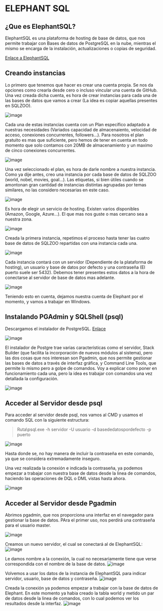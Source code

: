 # ELEPHANT SQL

## ¿Que es ElephantSQL?
ElephantSQL es una plataforma de hosting de base de datos, que nos permite trabajar con Bases de datos de PostgreSQL en la nube, mientras el mismo se encarga de la instalación, actualizaciones o copias de seguridad.

[Enlace a ElephantSQL](https://www.elephantsql.com/)

## Creando instancias
Lo primero que tenemos que hacer es crear una cuenta propia. Se nos da opciones como crearla desde cero o incluso vincular una cuenta de GitHub. Una vez creada dicha cuenta, es hora de crear instancias para cada una de las bases de datos que vamos a crear (La idea es copiar aquellas presentes en SQLZOO).

![image](./img/img1.png "Logo Title Text 1")

Cada una de estas instancias cuenta con un Plan específico adaptado a nuestras necesidades (Variados capacidad de almacenaiento, velocidad de acceso, conexiones concurrentes, followers...). Para nosotros el plan gratuito es mas que suficiente, pero hemos de tener en cuenta en todo momento que solo contamos con 20MB de almacenamiento y un maximo de cinco conexiones concurrentes.

![image](./img/img2.png "Logo Title Text 1")

Una vez seleccionado el plan, es hora de darle nombre a nuestra instancia. Como ya dije antes, creo una instancia por cada base de datos de SQLZOO (world, nobel, movies, goal...). Las etiquetas, si bien útiles cuando se amontonan gran cantidad de instancias distintas agrupadas por temas similares, no las considero necesarias en este caso. 

![image](./img/img3.png "Logo Title Text 1")

Es hora de elegir un servicio de hosting. Existen varios disponibles (Amazon, Google, Azure...). El que mas nos guste o mas cercano sea a nuestra zona.

![image](./img/img4.png "Logo Title Text 1")

Creada la primera instancia, repetimos el proceso hasta tener las cuatro base de datos de SQLZOO repartidas con una instancia cada una.

![image](./img/img5.png "Logo Title Text 1")

Cada instancia contará con un servidor (Dependiente de la plataforma de hosting), un usuario y base de datos por defecto y una contraseña (El puerto suele ser 5432). Debemos tener presentes estos datos a la hora de conectarse al servidor de base de datos mas adelante.

![image](./img/img6.png "Logo Title Text 1")

Teniendo esto en cuenta, dejamos nuestra cuenta de Elephant por el momento, y vamos a trabajar en Windows.

## Instalando PGAdmin y SQLShell (psql)
Descargamos el instalador de PostgreSQL.
[Enlace](https://www.postgresql.org/download/)


![image](./img/img7.png "Logo Title Text 1")

El instalador de Postgre trae varias características como el servidor, Stack Builder (que facilita la incorporación de nuevos módulos al sistema), pero las dos cosas que nos interesan son Pgadmin, que nos permite gestionar las bases de datos a través de interfaz gráfica, y Command Line Tools, que permite lo mismo pero a golpe de comandos. Voy a explicar como poner en funcionamiento cada una, pero la idea es trabajar con comandos una vez detallada la configuración.

![image](./img/img8.png "Logo Title Text 1")

## Acceder al Servidor desde psql
Para acceder al servidor desde psql, nos vamos al CMD y usamos el comando SQL con la siguiente estructura:
> Ruta\psql.exe -h servidor -U usuario -d basededatospordefecto -p puerto

![image](./img/img9.png "Logo Title Text 1")

Hasta donde se, no hay manera de incluir la contraseña en este comando, ya que se considera extremadamente inseguro.

Una vez realizada la conexión e indicada la contraseña, ya podemos empezar a trabajar con nuestra base de datos desde la linea de comandos, haciendo las operaciones de DQL o DML vistas hasta ahora.

![image](./img/img10.png "Logo Title Text 1")

## Acceder al Servidor desde Pgadmin
Abrimos pgadmin, que nos proporciona una interfaz en el navegador para gestionar la base de datos. PAra el primer uso, nos perdirá una contraseña para el usuario master.

![image](./img/img11.png "Logo Title Text 1")

Creamos un nuevo servidor, el cual se conectará al de ElephantSQL:
![image](./img/img12.png "Logo Title Text 1")

Le damos nombre a la conexión, la cual no necesariamente tiene que verse correspondida con el nombre de la base de datos.
![image](./img/img13.png "Logo Title Text 1")

Volvemos a usar los datos de la instancia de ElephantSQL para indicar servidor, usuario, base de datos y contraseña.
![image](./img/img14.png "Logo Title Text 1")

Creada la conexión ya podemos empezar a trabajar con la base de datos de Elephant. En este momento ya habia creado la tabla world y metido un par de datos desde la linea de comandos, con lo cual podemos ver los resultados desde la interfaz.
![image](./img/img15.png "Logo Title Text 1")



